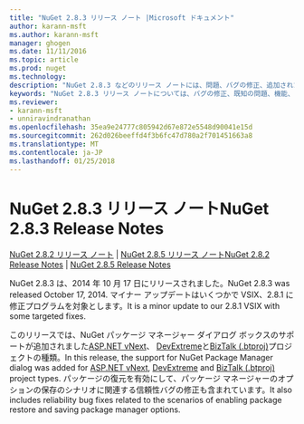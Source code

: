 ```yaml
---
title: "NuGet 2.8.3 リリース ノート |Microsoft ドキュメント"
author: karann-msft
ms.author: karann-msft
manager: ghogen
ms.date: 11/11/2016
ms.topic: article
ms.prod: nuget
ms.technology: 
description: "NuGet 2.8.3 などのリリース ノートには、問題、バグの修正、追加された機能、および Dcr が知られています。"
keywords: "NuGet 2.8.3 リリース ノートについては、バグの修正、既知の問題、機能、Dcr を追加します。"
ms.reviewer:
- karann-msft
- unniravindranathan
ms.openlocfilehash: 35ea9e24777c805942d67e872e5548d90041e15d
ms.sourcegitcommit: 262d026beeffd4f3b6fc47d780a2f701451663a8
ms.translationtype: MT
ms.contentlocale: ja-JP
ms.lasthandoff: 01/25/2018
---
```

# <a name="nuget-283-release-notes"></a><span data-ttu-id="74a8b-104">NuGet 2.8.3 リリース ノート</span><span class="sxs-lookup"><span data-stu-id="74a8b-104">NuGet 2.8.3 Release Notes</span></span>

<span data-ttu-id="74a8b-105">[NuGet 2.8.2 リリース ノート](../release-notes/nuget-2.8.2.md) | [NuGet 2.8.5 リリース ノート](../release-notes/nuget-2.8.5.md)</span><span class="sxs-lookup"><span data-stu-id="74a8b-105">[NuGet 2.8.2 Release Notes](../release-notes/nuget-2.8.2.md) | [NuGet 2.8.5 Release Notes](../release-notes/nuget-2.8.5.md)</span></span>

<span data-ttu-id="74a8b-106">NuGet 2.8.3 は、2014 年 10 月 17 日にリリースされました。</span><span class="sxs-lookup"><span data-stu-id="74a8b-106">NuGet 2.8.3 was released October 17, 2014.</span></span> <span data-ttu-id="74a8b-107">マイナー アップデートはいくつかで VSIX、2.8.1 に修正プログラムを対象とします。</span><span class="sxs-lookup"><span data-stu-id="74a8b-107">It is a minor update to our 2.8.1 VSIX with some targeted fixes.</span></span>

<span data-ttu-id="74a8b-108">このリリースでは、NuGet パッケージ マネージャー ダイアログ ボックスのサポートが追加されました[ASP.NET vNext](http://www.asp.net/vnext)、 [DevExtreme](http://js.devexpress.com/)と[BizTalk (.btproj)](/biztalk/core/developing-biztalk-server-applications)プロジェクトの種類。</span><span class="sxs-lookup"><span data-stu-id="74a8b-108">In this release, the support for NuGet Package Manager dialog was added for [ASP.NET vNext](http://www.asp.net/vnext), [DevExtreme](http://js.devexpress.com/) and [BizTalk (.btproj)](/biztalk/core/developing-biztalk-server-applications) project types.</span></span> <span data-ttu-id="74a8b-109">パッケージの復元を有効にして、パッケージ マネージャーのオプションの保存のシナリオに関連する信頼性バグの修正も含まれています。</span><span class="sxs-lookup"><span data-stu-id="74a8b-109">It also includes reliability bug fixes related to the scenarios of enabling package restore and saving package manager options.</span></span>
